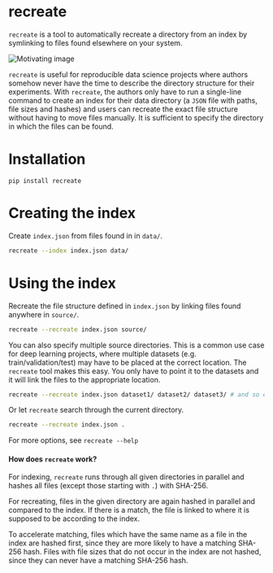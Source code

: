 # recreate

`recreate` is a tool to automatically recreate a directory from an index by symlinking to files found elsewhere on your system.

![Motivating image](https://github.com/user-attachments/assets/1688cff9-b887-4925-b1d5-84a2d05a552e)

`recreate` is useful for reproducible data science projects where authors somehow never have the time to describe the directory structure for their experiments. With `recreate`, the authors only have to run a single-line command to create an index for their data directory (a `JSON` file with paths, file sizes and hashes) and users can recreate the exact file structure without having to move files manually. It is sufficient to specify the directory in which the files can be found.

# Installation

```
pip install recreate
```

# Creating the index

Create `index.json` from files found in in `data/`.

```bash
recreate --index index.json data/
```

# Using the index

Recreate the file structure defined in `index.json` by linking files found anywhere in `source/`.

```bash
recreate --recreate index.json source/
```

You can also specify multiple source directories. This is a common use case for deep learning projects, where multiple datasets (e.g. train/validation/test) may have to be placed at the correct location. The `recreate` tool makes this easy. You only have to point it to the datasets and it will link the files to the appropriate location.

```bash
recreate --recreate index.json dataset1/ dataset2/ dataset3/ # and so on...
```

Or let `recreate` search through the current directory.

```bash
recreate --recreate index.json .
```

For more options, see `recreate --help`

#### How does `recreate` work?

For indexing, `recreate` runs through all given directories in parallel and hashes all files (except those starting with `.`) with SHA-256.

For recreating, files in the given directory are again hashed in parallel and compared to the index. If there is a match, the file is linked to where it is supposed to be according to the index.

To accelerate matching, files which have the same name as a file in the index are hashed first, since they are more likely to have a matching SHA-256 hash. Files with file sizes that do not occur in the index are not hashed, since they can never have a matching SHA-256 hash.
